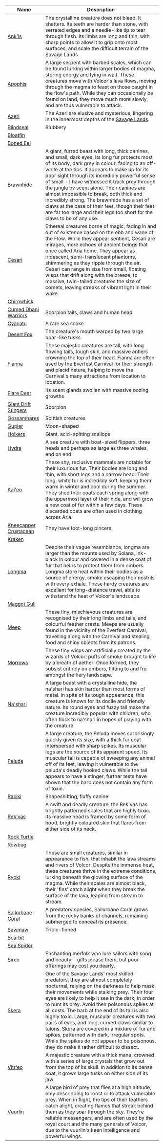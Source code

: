 <!-- ### NOTE: This file should not be edited by hand. Please edit the .csv file. -->
|                                             Name                                            |                                                                                                                                                                                                                                                                                                             Description                                                                                                                                                                                                                                                                                                            |
|---------------------------------------------------------------------------------------------|------------------------------------------------------------------------------------------------------------------------------------------------------------------------------------------------------------------------------------------------------------------------------------------------------------------------------------------------------------------------------------------------------------------------------------------------------------------------------------------------------------------------------------------------------------------------------------------------------------------------------------|
|           [Ank'is](../regions/rathe/savage-lands/bestiary-of-scarborough.md#ankis)          |                                                                                                                                                                 The crystalline creature does not bleed. It shatters. Its teeth are harder than stone, with serrated edges and a needle-like tip to tear through flesh. Its limbs are long and thin, with sharp points to allow it to grip onto most surfaces, and scale the difficult terrain of the Savage Lands.                                                                                                                                                                |
|                    [Apophis](../regions/rathe/volcor/wildlife.md#apophis)                   |                                                                                                                                  A large serpent with barbed scales, which can be found lurking within larger bodies of magma, storing energy and lying in wait. These creatures move with Volcor's lava flows, moving through the magma to feast on those caught in the flow's path. While they can occasionally be found on land, they move much more slowly, and are thus vulnerable to attack.                                                                                                                                 |
|          [Azeri](../digital-tiles/03-crucible-of-war/crucible-of-war.md#skullhorn)          |                                                                                                                                                                                                                                            The Azeri are elusive and mysterious, lingering in the innermost depths of the [Savage Lands](../regions/rathe/savage-lands/savage-lands.md).                                                                                                                                                                                                                                           |
|                 [Blindseal](../main-story/10-outsiders/its-just-business.md)                |                                                                                                                                                                                                                                                                                                              Blubbery                                                                                                                                                                                                                                                                                                              |
|                 [Bloatfin](../main-story/10-outsiders/its-just-business.md)                 |                                                                                                                                                                                                                                                                                                                                                                                                                                                                                                                                                                                                                                    |
|             [Boned Eel](../regions/high-seas/dreadfall-reach/dreadfall-reach.md)            |                                                                                                                                                                                                                                                                                                                                                                                                                                                                                                                                                                                                                                    |
|       [Brawnhide](../regions/rathe/savage-lands/bestiary-of-scarborough.md#brawnhide)       |                             A giant, furred beast with long, thick canines, and small, dark eyes. Its long fur protects most of its body, dark grey in colour, fading to an off-white at the tips. It appears to make up for its poor sight through its incredibly powerful sense of small - I have witnessed it track prey through the jungle by scent alone. Their canines are almost impossible to break, both thick and incredibly strong. The brawnhide has a set of claws at the base of their feet, though their feet are far too large and their legs too short for the claws to be of any use.                            |
|                  [Cesari](../regions/rathe/aria/a-true-sanctuary.md#cesari)                 |                                                           Ethereal creatures borne of magic, fading in and out of existence based on the ebb and wane of the Flow. While they appear sentient, Cesari are mirages, mere echoes of ancient beings that once called Aria home. They appear as iridescent, semi-translucent phantoms, shimmering as they ripple through the air. Cesari can range in size from small, floating wisps that drift along with the breeze, to massive, twin-tailed creatures the size of comets, leaving streaks of vibrant light in their wake.                                                          |
|        [Chirpwhisk](../main-story/18-high-seas/captain-bones-and-the-city-of-gold.md)       |                                                                                                                                                                                                                                                                                                                                                                                                                                                                                                                                                                                                                                    |
|          [Cursed Dhani Warriors](../main-story/18-high-seas/a-kraken-good-tale.md)          |                                                                                                                                                                                                                                                                                                Scorpion tails, claws and human head                                                                                                                                                                                                                                                                                                |
|                 [Cyanatu](../main-story/18-high-seas/a-kraken-good-tale.md)                 |                                                                                                                                                                                                                                                                                                          A rare sea snake                                                                                                                                                                                                                                                                                                          |
|             [Desert Fox](../main-story/17-the-hunted/hunter-and-hunted-both.md)             |                                                                                                                                                                                                                                                                                      The creature's mouth warped by two large boar-like tusks                                                                                                                                                                                                                                                                                      |
|                     [Fianna](../regions/rathe/aria/creatures.md#fianna)                     |                                                                                                                                                                     These majestic creatures are tall, with long flowing tails, tough skin, and massive antlers crowning the top of their head. Fianna are often used by the Everfest Carnival for their strength and placid nature, helping to move the Carnival's many attractions from location to location.                                                                                                                                                                    |
|             [Flare Deer](../main-story/17-the-hunted/hunter-and-hunted-both.md)             |                                                                                                                                                                                                                                                                                        Its scent glands swollen with massive oozing growths                                                                                                                                                                                                                                                                                        |
|          [Giant Drift Stingers](../short-stories/14-heavy-hitters/kassais-diary.md)         |                                                                                                                                                                                                                                                                                                              Scorpion                                                                                                                                                                                                                                                                                                              |
|                 [Gossamhares](../main-story/17-the-hunted/splinter-soul.md)                 |                                                                                                                                                                                                                                                                                                         Scittish creatures                                                                                                                                                                                                                                                                                                         |
|              [Gupler](../regions/high-seas/dreadfall-reach/dreadfall-reach.md)              |                                                                                                                                                                                                                                                                                                             Moon-shaped                                                                                                                                                                                                                                                                                                            |
|            [Hoikers](../regions/high-seas/blackwater-strait/blackwater-strait.md)           |                                                                                                                                                                                                                                                                                                    Giant, acid-spitting scallops                                                                                                                                                                                                                                                                                                   |
|          [Hydra](../main-story/18-high-seas/captain-bones-and-the-city-of-gold.md)          |                                                                                                                                                                                                                                                                A sea creature with boat-sized flippers, three heads and perhaps as large as three whales, end on end                                                                                                                                                                                                                                                               |
|                      [Kai'eo](../regions/rathe/aria/creatures.md#kaieo)                     |                                                                                               These shy, reclusive mammals are notable for their luxurious fur. Their bodies are long and thin, with short legs and a narrow head. Their long, white fur is incredibly soft, keeping them warm in winter and cool during the summer. They shed their coats each spring along with the uppermost layer of their hide, and will grow a new coat of fur within a few days. These discarded coats are often used in clothing across Aria.                                                                                              |
|       [Kneecapper Crustacean](../regions/high-seas/dreadfall-reach/dreadfall-reach.md)      |                                                                                                                                                                                                                                                                                                     They have foot-long pincers                                                                                                                                                                                                                                                                                                    |
|          [Kraken](../main-story/18-high-seas/captain-bones-and-the-city-of-gold.md)         |                                                                                                                                                                                                                                                                                                                                                                                                                                                                                                                                                                                                                                    |
|                     [Longma](../regions/rathe/volcor/wildlife.md#longma)                    |                                                                                                           Despite their vague resemblance, longma are larger than the mounts used by Solana, ink-black in colour and covered in a dense coat of fur that helps to protect them from embers. Longma store heat within their bodies as a source of energy, smoke escaping their nostrils with every exhale. These hardy creatures are excellent for long-distance travel, able to withstand the heat of Volcor's landscape.                                                                                                          |
|            [Maggot Gull](../regions/high-seas/dreadfall-reach/dreadfall-reach.md)           |                                                                                                                                                                                                                                                                                                                                                                                                                                                                                                                                                                                                                                    |
|                       [Meep](../regions/rathe/aria/creatures.md#meep)                       |                                                                                                                                                                              These tiny, mischievous creatures are recognised by their long limbs and tails, and colourful feather crests. Meeps are usually found in the vicinity of the Everfest Carnival, travelling along with the Carnival and stealing food and shiny objects from its patrons.                                                                                                                                                                              |
|                    [Morrows](../regions/rathe/volcor/wildlife.md#morrows)                   |                                                                                                                                                                                                      These tiny wisps are artificially created by the wizards of Volcor; puffs of smoke brought to life by a breath of aether. Once formed, they subsist entirely on embers, flitting to and fro amongst the fiery landscape.                                                                                                                                                                                                      |
|                    [Na'shari](../regions/rathe/aria/creatures.md#nashari)                   |                                                                                                                                           A large beast with a crystalline hide, the na'shari has skin harder than most forms of metal. In spite of its tough appearance, this creature is known for its docile and friendly nature. Its round eyes and fuzzy tail make the creature incredibly popular with children, who often flock to na'shari in hopes of playing with the creature.                                                                                                                                          |
|          [Peluda](../regions/rathe/savage-lands/bestiary-of-scarborough.md#peluda)          |                                                                                             A large creature, the Peluda moves surprisingly quickly given its size, with a thick fur coat interspersed with sharp spikes. Its muscular legs are the source of its apparent speed. Its muscular tail is capable of sweeping any animal off of its feet, leaving it vulnerable to the peluda's deadly hooked claws. While the tail appears to have a stinger, further tests have shown that the barb does not contain any form of toxin.                                                                                             |
|         [Raciki](../main-story/15-part-the-mistveil/part-1-the-tiger-in-the-mist.md)        |                                                                                                                                                                                                                                                                                                    Shapeshifting, fluffy canine                                                                                                                                                                                                                                                                                                    |
|          [Rek'vas](../regions/rathe/savage-lands/bestiary-of-scarborough.md#rekvas)         |                                                                                                                                                                                                           A swift and deadly creature, the Rek'vas has brightly patterned scales that are highly toxic. Its massive head is framed by some form of hood, brightly coloured skin that flares from either side of its neck.                                                                                                                                                                                                          |
|     [Rock Turtle](../main-story/18-high-seas/the-lost-treasure-of-blackwater-strait.md)     |                                                                                                                                                                                                                                                                                                                                                                                                                                                                                                                                                                                                                                    |
|         [Rowbug](../main-story/15-part-the-mistveil/part-1-the-tiger-in-the-mist.md)        |                                                                                                                                                                                                                                                                                                                                                                                                                                                                                                                                                                                                                                    |
|                      [Ryoki](../regions/rathe/volcor/wildlife.md#ryoki)                     |                                                                                                                         These are small creatures, similar in appearance to fish, that inhabit the lava streams and rivers of Volcor. Despite the immense heat, these creatures thrive in the extreme conditions, lurking beneath the glowing surface of the magma. While their scales are almost black, their 'fins' catch alight when they break the surface of the lava, leaping from stream to stream.                                                                                                                         |
|[Sailorbane Coral](../regions/high-seas/blackwater-strait/blackwater-strait.md#griefers-reef)|                                                                                                                                                                                                                                                     A predatory species, Sailorbane Coral grows from the rocky banks of channels, remaining submerged to conceal its presence.                                                                                                                                                                                                                                                     |
|              [Sawmaw](../regions/high-seas/dreadfall-reach/dreadfall-reach.md)              |                                                                                                                                                                                                                                                                                                            Triple-finned                                                                                                                                                                                                                                                                                                           |
|                     [Scarbit](../short-stories/roll-of-honour/rhinar.md)                    |                                                                                                                                                                                                                                                                                                                                                                                                                                                                                                                                                                                                                                    |
|                [Sea Spider](../regions/high-seas/golden-port/golden-port.md)                |                                                                                                                                                                                                                                                                                                                                                                                                                                                                                                                                                                                                                                    |
|        [Siren](../main-story/18-high-seas/the-lost-treasure-of-blackwater-strait.md)        |                                                                                                                                                                                                                                                        Enchanting merfolk who lure sailors with song and beauty - gifts please them, but poor offerings may cost you dearly.                                                                                                                                                                                                                                                       |
|           [Skera](../regions/rathe/savage-lands/bestiary-of-scarborough.md#skera)           |One of the Savage Lands' most skilled predators, they are almost completely nocturnal, relying on the darkness to help mask their movements while stalking prey. Their four eyes are likely to help it see in the dark, in order to hunt its prey. Avoid their poisonous spikes at all costs. The barb at the end of its tail is also highly toxic. Large, muscular creatures with two pairs of eyes, and long, curved claws similar to talons. Skera are covered in a mixture of fur and spikes, patterned with dark, irregular spots. While the spikes do not appear to be poisonous, they do make it rather difficult to dissect.|
|                     [Vitr'eo](../regions/rathe/aria/creatures.md#vitreo)                    |                                                                                                                                                                                                               A majestic creature with a thick mane, crowned with a series of large crystals that grow out from the top of its skull. In addition to its dense coat, it grows large tusks on either side of its jaw.                                                                                                                                                                                                               |
|                    [Vuurlin](../regions/rathe/volcor/wildlife.md#vuurlin)                   |                                                                                                              A large bird of prey that flies at a high altitude, only descending to roost or to attack vulnerable prey. When in flight, the tips of their feathers catch alight, creating flames that streak behind them as they soar through the sky. They're reliable messengers, and are often used by the royal court and the many generals of Volcor, due to the vuurlin's keen intelligence and powerful wings.                                                                                                              |